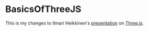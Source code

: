 # BasicsOfThreeJS
This is my changes to Ilmari Heikkinen's [presentation](https://github.com/kig/BasicsOfThreeJS) on [Three.js](https://threejs.org/).
